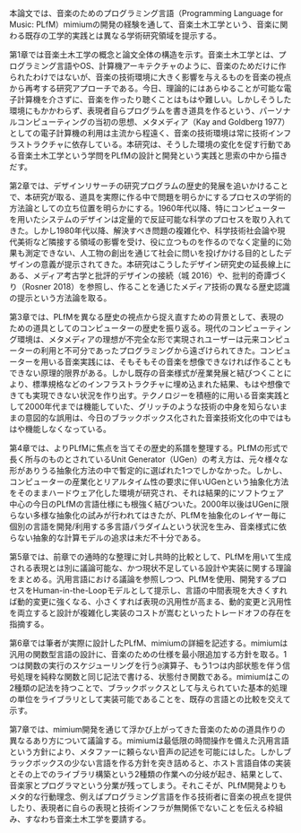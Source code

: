 本論文では、音楽のためのプログラミング言語（Programming Language for Music: PLfM）mimiumの開発の経験を通して、音楽土木工学という、音楽に関わる既存の工学的実践とは異なる学術研究領域を提示する。

第1章では音楽土木工学の概念と論文全体の構造を示す。音楽土木工学とは、プログラミング言語やOS、計算機アーキテクチャのように、音楽のためだけに作られたわけではないが、音楽の技術環境に大きく影響を与えるものを音楽の視点から再考する研究アプローチである。今日、理論的にはあらゆることが可能な電子計算機を介さずに、音楽を作ったり聴くことはもはや難しい。しかしそうした環境にもかかわらず、表現者自らプログラムを書き道具を作るという、パーソナルコンピューティングの当初の思想、メタメディア（Kay and Goldberg 1977）としての電子計算機の利用は主流から程遠く、音楽の技術環境は常に技術インフラストラクチャに依存している。本研究は、そうした環境の変化を促す行動である音楽土木工学という学問をPLfMの設計と開発という実践と思索の中から描きだす。

第2章では、デザインリサーチの研究プログラムの歴史的発展を追いかけることで、本研究が取る、道具を実際に作る中で問題を明らかにするプロセスの学術的方法論としての立ち位置を明らかにする。1960年代以降、特にコンピューターを用いたシステムのデザインは定量的で反証可能な科学のプロセスを取り入れてきた。しかし1980年代以降、解決すべき問題の複雑化や、科学技術社会論や現代美術など隣接する領域の影響を受け、役に立つものを作るのでなく定量的に効果も測定できない、人工物の創出を通じて社会に問いを投げかける目的としたデザインの意義が提示されてきた。本研究はこうしたデザイン研究史の延長線上にある、メディア考古学と批評的デザインの接続（城 2016）や、批判的奇譚づくり（Rosner 2018）を参照し、作ることを通じたメディア技術の異なる歴史認識の提示という方法論を取る。

第3章では、PLfMを異なる歴史の視点から捉え直すための背景として、表現のための道具としてのコンピューターの歴史を振り返る。現代のコンピューティング環境は、メタメディアの理想が不完全な形で実現されユーザーは元来コンピューターの利用と不可分であったプログラミングから遠ざけられてきた。コンピューターを用いる音楽実践には、そもそもその音楽を想像できなければ作ることもできない原理的限界がある。しかし既存の音楽様式が産業発展と結びつくことにより、標準規格などのインフラストラクチャに埋め込まれた結果、もはや想像できても実現できない状況を作り出す。テクノロジーを積極的に用いる音楽実践として2000年代までは機能していた、グリッチのような技術の中身を知らないままの意図的な誤用は、今日のブラックボックス化された音楽技術文化の中ではもはや機能しなくなっている。

第4章では、よりPLfMに焦点を当てその歴史的系譜を整理する。PLfMの形式で長く所与のものとされているUnit Generator（UGen）の考え方は、元々様々な形がありうる抽象化方法の中で暫定的に選ばれた1つでしかなかった。しかし、コンピューターの産業化とリアルタイム性の要求に伴いUGenという抽象化方法をそのままハードウェア化した環境が研究され、それは結果的にソフトウェア中心の今日のPLfMの言語仕様にも根強く結びついた。2000年以後はUGenに限らない多様な抽象化の試みが行われてはきたが、PLfMを抽象化のレイヤー毎に個別の言語を開発/利用する多言語パラダイムという状況を生み、音楽様式に依らない抽象的な計算モデルの追求は未だ不十分である。

第5章では、前章での通時的な整理に対し共時的比較として、PLfMを用いて生成される表現とは別に議論可能な、かつ現状不足している設計や実装に関する理論をまとめる。汎用言語における議論を参照しつつ、PLfMを使用、開発するプロセスをHuman-in-the-Loopモデルとして提示し、言語の中間表現を大きくすれば動的変更に強くなる、小さくすれば表現の汎用性が高まる、動的変更と汎用性を両立すると設計が複雑化し実装のコストが嵩むといったトレードオフの存在を指摘する。

第6章では筆者が実際に設計したPLfM、mimiumの詳細を記述する。mimiumは汎用の関数型言語の設計に、音楽のための仕様を最小限追加する方針を取る。1つは関数の実行のスケジューリングを行う`@`演算子、もう1つは内部状態を伴う信号処理を純粋な関数と同じ記法で書ける、状態付き関数である。mimiumはこの2種類の記法を持つことで、ブラックボックスとして与えられていた基本的処理の単位をライブラリとして実装可能であることを、既存の言語との比較を交えて示す。

第7章では、mimium開発を通じて浮かび上がってきた音楽のための道具作りの異なるあり方について議論する。mimiumは最低限の時間操作を備えた汎用言語という方針により、メタファーに頼らない音声の記述を可能にはした。しかしブラックボックスの少ない言語を作る方針を突き詰めると、ホスト言語自体の実装とその上でのライブラリ構築という2種類の作業への分岐が起き、結果として、音楽家とプログラマという分業が残ってしまう。それこそが、PLfM開発よりもメタ的な行動理念、例えばプログラミング言語を作る技術者に音楽の視点を提供したり、表現者に自らの表現と技術インフラが無関係でないことを伝える枠組み、すなわち音楽土木工学を要請する。

